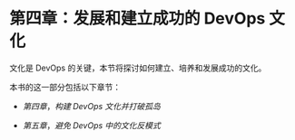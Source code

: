 # 第四章：发展和建立成功的 DevOps 文化

文化是 DevOps 的关键，本节将探讨如何建立、培养和发展成功的文化。

本书的这一部分包括以下章节：

+   *第四章*，*构建 DevOps 文化并打破孤岛*

+   *第五章*，*避免 DevOps 中的文化反模式*
